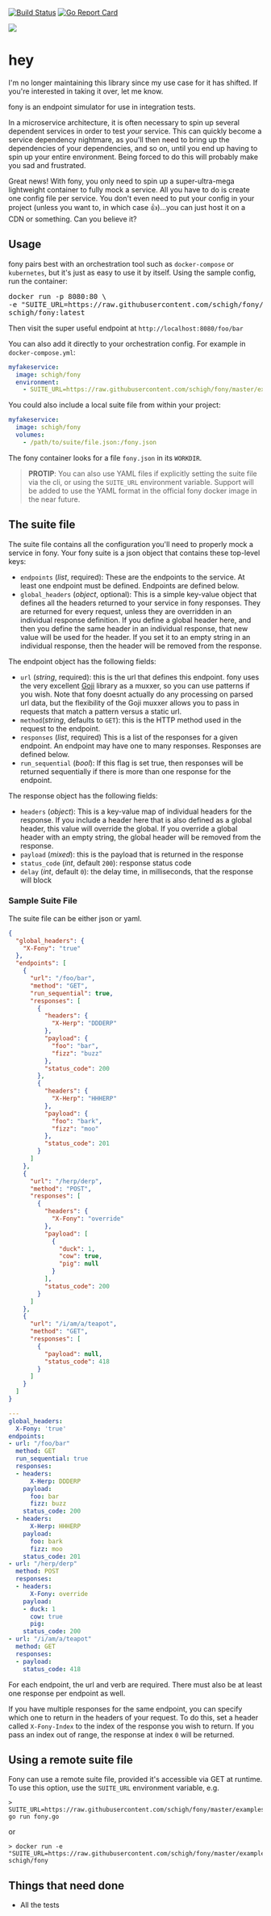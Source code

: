 [![Build Status](https://travis-ci.org/schigh/fony.svg?branch=master)](https://travis-ci.org/schigh/fony)
[![Go Report Card](https://goreportcard.com/badge/github.com/schigh/fony)](https://goreportcard.com/report/github.com/schigh/fony)

![](fony.png)

# hey
I'm no longer maintaining this library since my use case for it has shifted.  If you're interested in taking it over, let me know.

fony is an endpoint simulator for use in integration tests.  

In a microservice architecture, it is often necessary to spin up several dependent services in order to test _your_ service.  This can quickly become a service dependency nightmare, as you'll then need to bring up the dependencies of your dependencies, and so on, until you end up having to spin up your entire environment.  Being forced to do this will probably make you sad and frustrated.

Great news!  With fony, you only need to spin up a super-ultra-mega lightweight container to fully mock a service.  All you have to do is create one config file per service.  You don't even need to put your config in your project (unless you want to, in which case 👍)...you can just host it on a CDN or something.  Can you believe it?

## Usage
fony pairs best with an orchestration tool such as `docker-compose` or `kubernetes`, but it's just as easy to use it by itself.  Using the sample config, run the container:
<pre>
docker run -p 8080:80 \
-e "SUITE_URL=https://raw.githubusercontent.com/schigh/fony/master/examples/sample.json" \
schigh/fony:latest
</pre>


Then visit the super useful endpoint at `http://localhost:8080/foo/bar`

You can also add it directly to your orchestration config.  For example in `docker-compose.yml`:

```yml
myfakeservice:
  image: schigh/fony
  environment:
    - SUITE_URL=https://raw.githubusercontent.com/schigh/fony/master/examples/sample.json
```

You could also include a local suite file from within your project:

```yml
myfakeservice:
  image: schigh/fony
  volumes:
    - /path/to/suite/file.json:/fony.json
```

The fony container looks for a file `fony.json` in its `WORKDIR`. 

>  **PROTIP**: You can also use YAML files if explicitly setting the suite file via the cli, or using the `SUITE_URL` environment variable.  Support will be added to use the YAML format in the official fony docker image in the near future.

## The suite file
The suite file contains all the configuration you'll need to properly mock a service in fony.  Your fony suite is a json object that contains these top-level keys:

- `endpoints` (_list_, required): These are the endpoints to the service.  At least one endpoint must be defined.  Endpoints are defined below.
- `global_headers` (_object_, optional): This is a simple key-value object that defines all the headers returned to your service in fony responses.  They are returned for every request, unless they are overridden in an individual response definition.  If you define a global header here, and then you define the same header in an individual response, that new value will be used for the header.  If you set it to an empty string in an individual response, then the header will be removed from the response.

The endpoint object has the following fields:

- `url` (_string_, required): this is the url that defines this endpoint.  fony uses the very excellent [Goji](https://goji.io) library as a muxxer, so you can use patterns if you wish.  Note that fony doesnt actually do any processing on parsed url data, but the flexibility of the Goji muxxer allows you to pass in requests that match a pattern versus a static url.
- `method`(_string_, defaults to `GET`): this is the HTTP method used in the request to the endpoint.
- `responses` (_list_, required) This is a list of the responses for a given endpoint.  An endpoint may have one to many responses.  Responses are defined below.
-  `run_sequential` (_bool_): If this flag is set true, then responses will be returned sequentially if there is more than one response for the endpoint.

The response object has the following fields:

- `headers` (_object_): This is a key-value map of individual headers for the response.  If you include a header here that is also defined as a global header, this value will override the global.  If you override a global header with an empty string, the global header will be removed from the response.
- `payload` (_mixed_): this is the payload that is returned in the response
- `status_code` (_int_, default `200`): response status code
- `delay` (_int_, default `0`): the delay time, in milliseconds, that the response will block

### Sample Suite File

The suite file can be either json or yaml.

```json
{
  "global_headers": {
    "X-Fony": "true"
  },
  "endpoints": [
    {
      "url": "/foo/bar",
      "method": "GET",
      "run_sequential": true,
      "responses": [
        {
          "headers": {
            "X-Herp": "DDDERP"
          },
          "payload": {
            "foo": "bar",
            "fizz": "buzz"
          },
          "status_code": 200
        },
        {
          "headers": {
            "X-Herp": "HHHERP"
          },
          "payload": {
            "foo": "bark",
            "fizz": "moo"
          },
          "status_code": 201
        }
      ]
    },
    {
      "url": "/herp/derp",
      "method": "POST",
      "responses": [
        {
          "headers": {
            "X-Fony": "override"
          },
          "payload": [
            {
              "duck": 1,
              "cow": true,
              "pig": null
            }
          ],
          "status_code": 200
        }
      ]
    },
    {
      "url": "/i/am/a/teapot",
      "method": "GET",
      "responses": [
        {
          "payload": null,
          "status_code": 418
        }
      ]
    }
  ]
}

```

```yaml
---
global_headers:
  X-Fony: 'true'
endpoints:
- url: "/foo/bar"
  method: GET
  run_sequential: true
  responses:
  - headers:
      X-Herp: DDDERP
    payload:
      foo: bar
      fizz: buzz
    status_code: 200
  - headers:
      X-Herp: HHHERP
    payload:
      foo: bark
      fizz: moo
    status_code: 201
- url: "/herp/derp"
  method: POST
  responses:
  - headers:
      X-Fony: override
    payload:
    - duck: 1
      cow: true
      pig: 
    status_code: 200
- url: "/i/am/a/teapot"
  method: GET
  responses:
  - payload: 
    status_code: 418


```

For each endpoint, the url and verb are required.  There must also be at least one response per endpoint as well.

If you have multiple responses for the same endpoint, you can specify which one to return in the headers of your request.  To do this, set a header called `X-Fony-Index` to the index of the response you wish to return. If you pass an index out of range, the response at index `0` will be returned.

## Using a remote suite file
Fony can use a remote suite file, provided it's accessible via GET at runtime.  To use this option, use the `SUITE_URL` environment variable, e.g.

```
> SUITE_URL=https://raw.githubusercontent.com/schigh/fony/master/examples/sample.json go run fony.go
```
or

```
> docker run -e "SUITE_URL=https://raw.githubusercontent.com/schigh/fony/master/examples/sample.json" schigh/fony
```

## Things that need done
- All the tests
